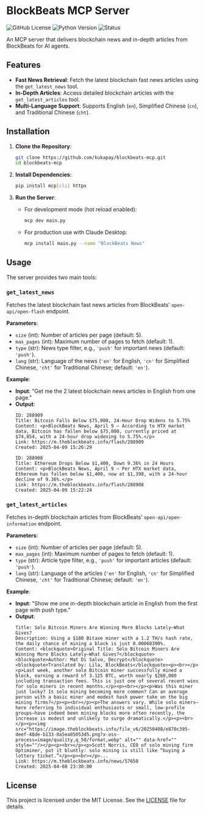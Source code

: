 # BlockBeats MCP Server

![GitHub License](https://img.shields.io/github/license/kukapay/blockbeats-mcp)
![Python Version](https://img.shields.io/badge/python-3.10+-blue)
![Status](https://img.shields.io/badge/status-active-brightgreen.svg)

An MCP server that delivers blockchain news and in-depth articles from BlockBeats for AI agents.

## Features

- **Fast News Retrieval**: Fetch the latest blockchain fast news articles using the `get_latest_news` tool.
- **In-Depth Articles**: Access detailed blockchain articles with the `get_latest_articles` tool.
- **Multi-Language Support**: Supports English (`en`), Simplified Chinese (`cn`), and Traditional Chinese (`cht`).

## Installation

1. **Clone the Repository**:
   ```bash
   git clone https://github.com/kukapay/blockbeats-mcp.git
   cd blockbeats-mcp
   ```

2. **Install Dependencies**:
   ```bash
   pip install mcp[cli] httpx
   ```

3. **Run the Server**:
   - For development mode (hot reload enabled):
     ```bash
     mcp dev main.py
     ```
   - For production use with Claude Desktop:
     ```bash
     mcp install main.py --name "BlockBeats News"
     ```
     
## Usage

The server provides two main tools:

### `get_latest_news`
Fetches the latest blockchain fast news articles from BlockBeats' `open-api/open-flash` endpoint.

**Parameters**:
- `size` (int): Number of articles per page (default: 5).
- `max_pages` (int): Maximum number of pages to fetch (default: 1).
- `type` (str): News type filter, e.g., `'push'` for important news (default: `'push'`).
- `lang` (str): Language of the news (`'en'` for English, `'cn'` for Simplified Chinese, `'cht'` for Traditional Chinese; default: `'en'`).

**Example**:
- **Input**: "Get me the 2 latest blockchain news articles in English from one page."
- **Output**:
  ```
  ID: 288909
  Title: Bitcoin Falls Below $75,000, 24-Hour Drop Widens to 5.75%
  Content: <p>BlockBeats News, April 9 – According to HTX market data, Bitcoin has fallen below $75,000, currently priced at $74,854, with a 24-hour drop widening to 5.75%.</p>
  Link: https://m.theblockbeats.info/flash/288909
  Created: 2025-04-09 15:26:29

  ID: 288908
  Title: Ethereum Drops Below $1,400, Down 9.36% in 24 Hours
  Content: <p>BlockBeats News, April 9 – Per HTX market data, Ethereum has fallen below $1,400, now at $1,398, with a 24-hour decline of 9.36%.</p>
  Link: https://m.theblockbeats.info/flash/288908
  Created: 2025-04-09 15:22:24
  ```

### `get_latest_articles`
Fetches in-depth blockchain articles from BlockBeats' `open-api/open-information` endpoint.

**Parameters**:
- `size` (int): Number of articles per page (default: 5).
- `max_pages` (int): Maximum number of pages to fetch (default: 1).
- `type` (str): Article type filter, e.g., `'push'` for important articles (default: `'push'`).
- `lang` (str): Language of the articles (`'en'` for English, `'cn'` for Simplified Chinese, `'cht'` for Traditional Chinese; default: `'en'`).

**Example**:
- **Input**: "Show me one in-depth blockchain article in English from the first page with push type."
- **Output**:
  ```
  Title: Solo Bitcoin Miners Are Winning More Blocks Lately—What Gives?
  Description: Using a $180 Bitaxe miner with a 1.2 TH/s hash rate, the daily chance of mining a block is just 0.00068390%.
  Content: <blockquote>Original Title: Solo Bitcoin Miners Are Winning More Blocks Lately—What Gives?</blockquote><blockquote>Author: Mat Di Salvo, Decrypt</blockquote><blockquote>Translated by: Lila, BlockBeats</blockquote><p><br></p><p>Last week, another solo Bitcoin miner successfully mined a block, earning a reward of 3.125 BTC, worth nearly $260,000 including transaction fees. This is just one of several recent wins for solo miners in recent months.</p><p><br></p><p>Was this miner just lucky? Is solo mining becoming more common? Can an average person with a basic miner and modest hash power take on the big mining firms?</p><p><br></p><p>The answers vary. While solo miners—here referring to individual enthusiasts or small, low-profile groups—have indeed been mining blocks more often recently, the increase is modest and unlikely to surge dramatically.</p><p><br></p><p><img src="https://image.theblockbeats.info/file_v6/20250408/e870c395-deef-48de-b133-0a5ea85053d5.png?x-oss-process=image/quality,q_50/format,webp" alt="" data-href="" style=""/></p><p><br></p><p>Scott Norris, CEO of solo mining firm Optiminer, put it bluntly: solo mining is still like “buying a lottery ticket.”</p><p><br></p>...
  Link: https://m.theblockbeats.info/news/57650
  Created: 2025-04-08 23:30:00
  ```

## License

This project is licensed under the MIT License. See the [LICENSE](LICENSE) file for details.
